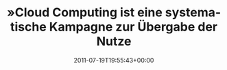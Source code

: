 ---
retweeted: false
source: <a href="http://itunes.apple.com/us/app/twitter/id409789998?mt=12" rel="nofollow">Twitter
  for Mac</a>
entities:
  hashtags: []
  symbols: []
  user_mentions:
  - name: "\U0001F595"
    screen_name: kinolux
    indices:
    - '121'
    - '129'
    id_str: '19773372'
    id: '19773372'
  urls:
  - url: http://t.co/2fbmx1Y
    expanded_url: http://www.heise.de/tp/artikel/35/35152/1.html
    display_url: heise.de/tp/artikel/35/…
    indices:
    - '94'
    - '113'
display_text_range:
- '0'
- '129'
favorite_count: '0'
id_str: '93408695647612928'
truncated: false
retweet_count: '1'
id: '93408695647612928'
possibly_sensitive: false
created_at: Tue Jul 19 19:55:43 +0000 2011
favorited: false
full_text: "»Cloud Computing ist eine systematische Kampagne zur Übergabe der Nutzerdaten
  an Unternehmen«  -- via [@kinolux](https://twitter.com/kinolux)"
lang: de
quote_url: http://www.heise.de/tp/artikel/35/35152/1.html
tags:
- pesos/twitter
date: '2011-07-19T19:55:43+00:00'
src: https://twitter.com/bascht/status/93408695647612928
original_url: https://twitter.com/bascht/status/93408695647612928
type: twitter_tweet
text: "»Cloud Computing ist eine systematische Kampagne zur Übergabe der Nutzerdaten
  an Unternehmen«  -- via [@kinolux](https://twitter.com/kinolux)"
title: "»Cloud Computing ist eine systematische Kampagne zur Übergabe der Nutze"

---